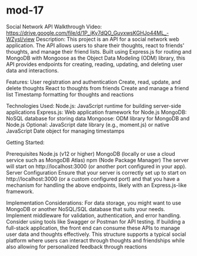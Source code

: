 # mod-17
Social Network API
Walkthrough Video: https://drive.google.com/file/d/1P_jKy7dQO_GuvxwsKGHJo44ML_-WZysI/view
Description:
This project is an API for a social network web application. The API allows users to share their thoughts, react to friends' thoughts, and manage their friend lists. Built using Express.js for routing and MongoDB with Mongoose as the Object Data Modeling (ODM) library, this API provides endpoints for creating, reading, updating, and deleting user data and interactions.

Features:
User registration and authentication
Create, read, update, and delete thoughts
React to thoughts from friends
Create and manage a friend list
Timestamp formatting for thoughts and reactions

Technologies Used:
Node.js: JavaScript runtime for building server-side applications
Express.js: Web application framework for Node.js
MongoDB: NoSQL database for storing data
Mongoose: ODM library for MongoDB and Node.js
Optional: JavaScript date library (e.g., moment.js) or native JavaScript Date object for managing timestamps

Getting Started:

Prerequisites
Node.js (v12 or higher)
MongoDB (locally or use a cloud service such as MongoDB Atlas)
npm (Node Package Manager)
The server will start on http://localhost:3000 (or another port configured in your app).
Server Configuration
Ensure that your server is correctly set up to start on http://localhost:3000 (or a custom configured port) and that you have a mechanism for handling the above endpoints, likely with an Express.js-like framework.

Implementation Considerations:
For data storage, you might want to use MongoDB or another NoSQL/SQL database that suits your needs.
Implement middleware for validation, authentication, and error handling.
Consider using tools like Swagger or Postman for API testing.
If building a full-stack application, the front end can consume these APIs to manage user data and thoughts effectively.
This structure supports a typical social platform where users can interact through thoughts and friendships while also allowing for personalized feedback through reactions

